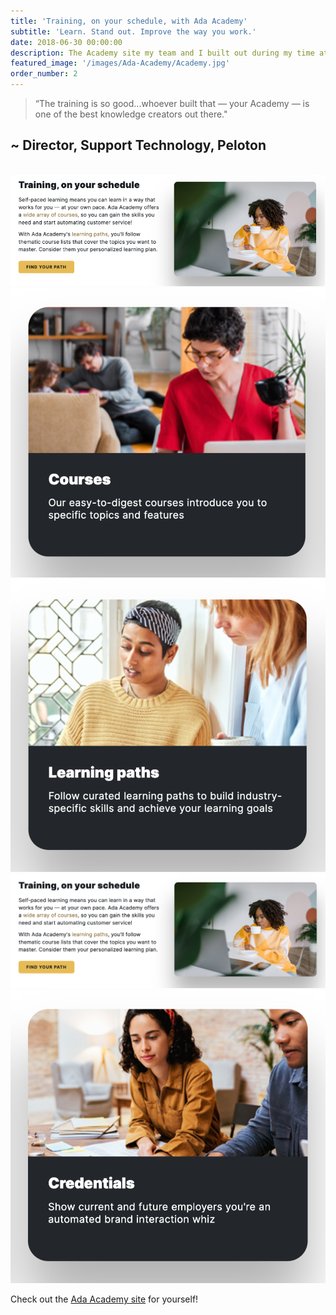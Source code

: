 ```yaml
---
title: 'Training, on your schedule, with Ada Academy'
subtitle: 'Learn. Stand out. Improve the way you work.'
date: 2018-06-30 00:00:00
description: The Academy site my team and I built out during my time at Ada.
featured_image: '/images/Ada-Academy/Academy.jpg'
order_number: 2
---
```



> “The training is so good...whoever built that — your Academy — is one of the best knowledge creators out there."

## ~ Director, Support Technology, Peloton

<br>

<div class="gallery" data-columns="3">
    <img src="/images/Ada-Academy/Untitled design (1).png"> 
    <img src="/images/Ada-Academy/courses.png">
    <img src="/images/Ada-Academy/learning-path.png">
    <img src="/images/Ada-Academy/ScreenShot Tool -20240216084115.png">  
    <img src="/images/Ada-Academy/credential.png"> 
</div>


Check out the [Ada Academy site](https://www.ada-education.com/pages/about-acx-academy) for yourself!

